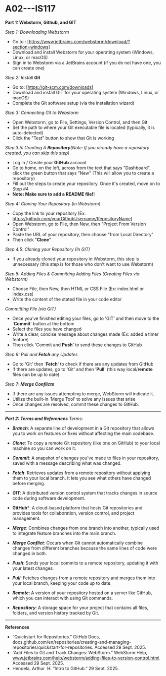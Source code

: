 # A02---IS117
**Part 1: Webstorm, Github, and GIT**

*Step 1: Downloading Webstorm*
- Go to : [https://www.jetbrains.com/webstorm/download/?section=windows]
- Download and install Webstorm for your operating system (Windows, Linux, or macOS)
- Sign in to Webstorm via a JetBrains account (if you do not have one, you can create one)

*Step 2: Install **Git***
- Go to: [https://git-scm.com/downloads]
- Download and install GIT for your operating system (Windows, Linux, or macOS)
- Complete the Git software setup (via the installation wizard)

*Step 3: Connecting Git to Webstorm*
- Open Webstorm, go to File, Settings, Version Control, and then Git
- Set the path to where your Git executable file is located (typically, it is auto-detected)
- Click the "Test" button to show that Git is working

_Step 3.5: Creating A **Repository**(Note: If you already have a repository created, you can skip this step)_
- Log in / Create your **GitHub** account
- Go to home, on the left, across from the text that says "Dashboard", click the green button that says "New" (This will allow you to create a repository)
- Fill out the steps to create your repository. Once it's created, move on to Step #4
- **Note: Make sure to add a README file!!**

*Step 4: Cloning Your Repository (In Webstorm)*
- Copy the link to your repository [Ex: https://github.com/yourGithubUsername/RepositoryName]
- Open Webstorm, go to File, then New, then "Project From Version Control"
- Paste the URL of your repository, then choose "from Local Directory"
- Then click "**Clone**"

*Step 4.5: Cloning your Repository (In GIT)*
- If you already cloned your repository in Webstorm, this step is unnecessary (this step is for those who don't want to use Webstorm)

*Step 5: Adding Files & Committing*
*Adding Files (Creating Files via Webstorm)*
- Choose File, then New, then HTML or CSS File (Ex: index.html or index.css)
- Write the content of the stated file in your code editor 

*Committing File (via GIT)*
- Once you've finished editing your files, go to 'GIT' and then move to the '**Commit**' button at the bottom
- Select the files you have changed
- Write a clear, concise message about changes made (Ex: added a timer feature)
- Then click 'Commit and **Push**' to send these changes to GitHub

*Step 6: Pull and **Fetch** any Updates*
- Go to 'Git' then '**Fetch**' to check if there are any updates from GitHub
- If there are updates, go to 'Git' and then '**Pull**' (this way local/**remote** files can be up to date)

*Step 7: **Merge Conflicts***
- If there are any issues attempting to merge, WebStorm will indicate it.
- Utilize the built-in 'Merge Tool' to solve any issues that arise
- Once changes are resolved, commit these changes to GitHub.
_________________________________________________________________________________________________________________________________________________________________

***Part 2: Terms and References***
_Terms:_
- ***Branch***: A separate line of development in a Git repository that allows you to work on features or fixes without affecting the main codebase.

- ***Clone***: To copy a remote Git repository (like one on GitHub) to your local machine so you can work on it.

- ***Commit***: A snapshot of changes you've made to files in your repository, saved with a message describing what was changed.

- ***Fetch***: Retrieves updates from a remote repository without applying them to your local branch. It lets you see what others have changed before merging.

- ***GIT***: A distributed version control system that tracks changes in source code during software development.

- **GitHub***: A cloud-based platform that hosts Git repositories and provides tools for collaboration, version control, and project management.

- ***Merge***: Combines changes from one branch into another, typically used to integrate feature branches into the main branch.

- ***Merge Conflict***: Occurs when Git cannot automatically combine changes from different branches because the same lines of code were changed in both.

- ***Push***: Sends your local commits to a remote repository, updating it with your latest changes.

- ***Pull***: Fetches changes from a remote repository and merges them into your local branch, keeping your code up to date.

- ***Remote***: A version of your repository hosted on a server like GitHub, which you can interact with using Git commands.

- ***Repository***: A storage space for your project that contains all files, folders, and version history tracked by Git.
__________________________________________________________________________________________________________________________________________________________________
**References**
- “Quickstart for Repositories.” GitHub Docs, docs.github.com/en/repositories/creating-and-managing-repositories/quickstart-for-repositories. Accessed 29 Sept. 2025.
- “Add Files to Git and Track Changes: WebStorm.” WebStorm Help, www.jetbrains.com/help/webstorm/adding-files-to-version-control.html. Accessed 29 Sept. 2025. 
- Hendela, Arthur  H. “Intro to GitHub.” 29 Sept. 2025. 
